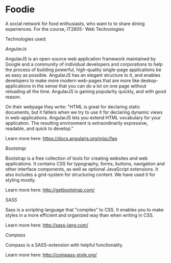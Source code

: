 Foodie
======

A social network for food enthusiasts, who want to to share dining experiences.
For the course, IT2805- Web Technologies






Technologies used:

*AngularJs*


AngularJS is an open-source web application framework maintained by Google and a community of individual developers and corporations to help the process of building powerful, high-quality single-page applications be as easy as possible.
AngularJS has an elegant structure to it, and enables developers to make more modern web-pages that are more like deskop-applications in the sense that you can do a lot on one page without reloading all the time. AngularJS is gaining popularity quickly, and with good reason.

On their webpage they write: "HTML is great for declaring static documents, but it falters when we try to use it for declaring dynamic views in web-applications. AngularJS lets you extend HTML vocabulary for your application. The resulting environment is extraordinarily expressive, readable, and quick to develop."

Learn more here: https://docs.angularjs.org/misc/faq




*Bootstrap*


Bootstrap is a free collection of tools for creating websites and web applications. It contains CSS for typography, forms, buttons, navigation and other interface components, as well as optional JavaScript extensions. It also includes a grid-system for structuring content.
We have used it for styling mostly.

Learn more here: http://getbootstrap.com/




*SASS*


Sass is a scripting language that "compiles" to CSS. It enables you to make styles in a more efficient and organized way than when writing in CSS.

Learn more here: http://sass-lang.com/




*Compass*


Compass is a SASS-extension with helpful functionality.

Learn more here: http://compass-style.org/
